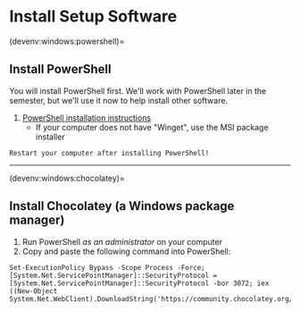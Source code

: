 # Install Setup Software

(devenv:windows:powershell)=
## Install PowerShell
You will install PowerShell first. We'll work with PowerShell later in the semester, but we'll use it now to help install other software.

1. [PowerShell installation instructions](https://learn.microsoft.com/en-us/powershell/scripting/install/installing-powershell-on-windows?view=powershell-7.3)
    * If your computer does not have "Winget", use the MSI package installer

```{important}
Restart your computer after installing PowerShell!
```
---
(devenv:windows:chocolatey)=
## Install Chocolatey (a Windows package manager)
1. Run PowerShell *as an administrator* on your computer
2. Copy and paste the following command into PowerShell:

```
Set-ExecutionPolicy Bypass -Scope Process -Force; [System.Net.ServicePointManager]::SecurityProtocol = [System.Net.ServicePointManager]::SecurityProtocol -bor 3072; iex ((New-Object System.Net.WebClient).DownloadString('https://community.chocolatey.org/install.ps1'))
```